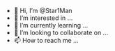 - 👋 Hi, I’m @Star1Man
- 👀 I’m interested in ...
- 🌱 I’m currently learning ...
- 💞️ I’m looking to collaborate on ...
- 📫 How to reach me ...

<!---
Star1Man/Star1Man is a ✨ special ✨ repository because its `README.md` (this file) appears on your GitHub profile.
You can click the Preview link to take a look at your changes.
--->
